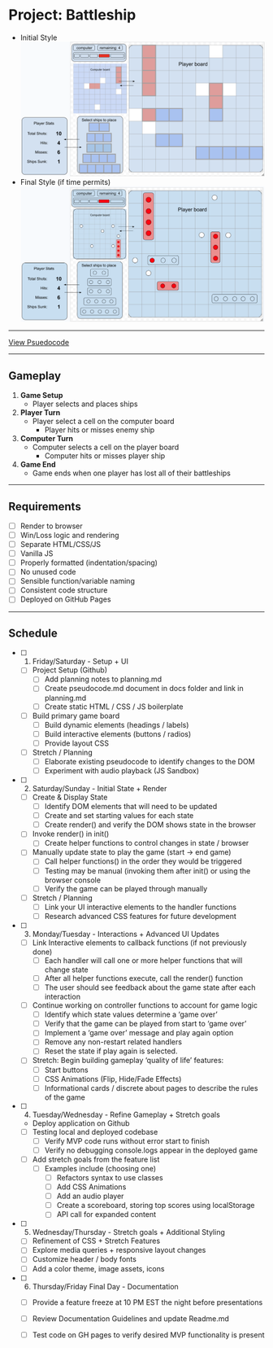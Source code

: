 
# Project: Battleship
* Initial Style
![](./wireframe-initial.png)
* Final Style (if time permits)
![](./wireframe-final.png)
---
[View Psuedocode](./pseudocode.md)

---
## Gameplay
1. **Game Setup**
    * Player selects and places ships
2. **Player Turn**
    * Player select a cell on the computer board
        * Player hits or misses enemy ship
3. **Computer Turn**
    * Computer selects a cell on the player board
        * Computer hits or misses player ship
4. **Game End**
    * Game ends when one player has lost all of their battleships
---

## Requirements
- [ ] Render to browser
- [ ] Win/Loss logic and rendering
- [ ] Separate HTML/CSS/JS
- [ ] Vanilla JS
- [ ] Properly formatted (indentation/spacing)
- [ ] No unused code
- [ ] Sensible function/variable naming
- [ ] Consistent code structure
- [ ] Deployed on GitHub Pages
---
## Schedule
- [ ] 1. Friday/Saturday - Setup + UI

   - [ ] Project Setup (Github)
     - [ ] Add planning notes to planning.md
     - [ ] Create pseudocode.md document in docs folder and link in planning.md
     - [ ] Create static HTML / CSS / JS boilerplate

   - [ ] Build primary game board
     - [ ] Build dynamic elements (headings / labels)
     - [ ] Build interactive elements (buttons / radios)
     - [ ] Provide layout CSS

   - [ ] Stretch / Planning
     - [ ] Elaborate existing pseudocode to identify changes to the DOM
     - [ ] Experiment with audio playback (JS Sandbox)

- [ ] 2. Saturday/Sunday - Initial State + Render

   - [ ] Create & Display State
     - [ ] Identify DOM elements that will need to be updated
     - [ ] Create and set starting values for each state
     - [ ] Create render() and verify the DOM shows state in the browser

   - [ ] Invoke render() in init()
     - [ ] Create helper functions to control changes in state / browser

   - [ ] Manually update state to play the game (start -> end game)
     - [ ] Call helper functions() in the order they would be triggered
     - [ ] Testing may be manual (invoking them after init() or using the browser console
     - [ ] Verify the game can be played through manually

   - [ ] Stretch / Planning
     - [ ] Link your UI interactive elements to the handler functions
     - [ ] Research advanced CSS features for future development

- [ ] 3. Monday/Tuesday - Interactions + Advanced UI Updates

   - [ ] Link Interactive elements to callback functions (if not previously done)
     - [ ] Each handler will call one or more helper functions that will change state
     - [ ] After all helper functions execute, call the render() function
     - [ ] The user should see feedback about the game state after each interaction

   - [ ] Continue working on controller functions to account for game logic
     - [ ] Identify which state values determine a ‘game over’ 
     - [ ] Verify that the game can be played from start to ‘game over’
     - [ ] Implement a ‘game over’ message and play again option
     - [ ] Remove any non-restart related handlers
     - [ ] Reset the state if play again is selected.

   - [ ] Stretch: Begin building gameplay ‘quality of life’ features:
     - [ ] Start buttons
     - [ ] CSS Animations (Flip, Hide/Fade Effects)
     - [ ] Informational cards / discrete about pages to describe the rules of the game

- [ ] 4. Tuesday/Wednesday - Refine Gameplay + Stretch goals
   * Deploy application on Github

   - [ ] Testing local and deployed codebase
     - [ ] Verify MVP code runs without error start to finish
     - [ ] Verify no debugging console.logs appear in the deployed game

   - [ ] Add stretch goals from the feature list
     - [ ] Examples include (choosing one)
       - [ ] Refactors syntax to use classes
       - [ ] Add CSS Animations
       - [ ] Add an audio player
       - [ ] Create a scoreboard, storing top scores using localStorage
       - [ ] API call for expanded content

- [ ] 5. Wednesday/Thursday - Stretch goals + Additional Styling

   - [ ] Refinement of CSS + Stretch Features
   - [ ] Explore media queries + responsive layout changes
   - [ ] Customize header / body fonts
   - [ ] Add a color theme, image assets, icons

- [ ] 6. Thursday/Friday Final Day - Documentation

   - [ ] Provide a feature freeze at 10 PM EST the night before presentations

   - [ ] Review Documentation Guidelines and update Readme.md

   - [ ] Test code on GH pages to verify desired MVP functionality is present
